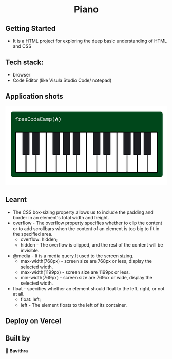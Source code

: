 
<h1 align="center"> Piano </h1>

## Getting Started

- It is a HTML project for exploring the deep basic understanding of HTML and CSS

## Tech stack:
- browser
- Code Editor (like Visula Studio Code/ notepad)

## Application shots
![image1](https://github.com/pavithra-deepika/piano/blob/main/image/image1.png)

## Learnt
 
 - The CSS box-sizing property allows us to include the padding and border in an element's total width and height.
 - overflow - The overflow property specifies whether to clip the content or to add scrollbars when the content of an element is too big to fit in the specified area.
    - overflow: hidden;
    - hidden - The overflow is clipped, and the rest of the content will be invisible.
 - @media - It is a media query.It used to the screen sizing.
    - max-width(768px) - screen size are 768px or less, display the selected width.
    - max-width(1199px) - screen size are 1199px or less.
    - min-width(769px) - screen size are 769ox or wide, display the selected width.
 - float - specifies whether an element should float to the left, right, or not at all.
    - float: left;
    - left - The element floats to the left of its container.


## Deploy on Vercel


## Built by

👤 **Bavithra**








